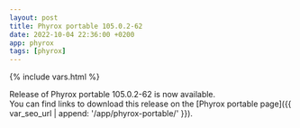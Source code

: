 ```yaml
---
layout: post
title: Phyrox portable 105.0.2-62
date: 2022-10-04 22:36:00 +0200
app: phyrox
tags: [phyrox]
---
```

{% include vars.html %}

Release of Phyrox portable 105.0.2-62 is now available.<br />
You can find links to download this release on the [Phyrox portable page]({{ var_seo_url | append: '/app/phyrox-portable/' }}).
